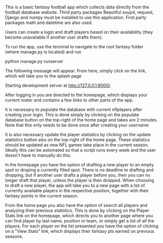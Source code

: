 This is a basic fantasy football app which collects data directly from the football
database website. Third party packages Beautiful soup4, request, Django and numpy
must be installed to use this application. First party packages math and datetime are
also used.

Users can create a login and draft players based on their availability
(they become unavailable if another user drafts them).

To run the app, use the terminal to navigate to the root fantasy folder (where manage.py is located) and run

python manage.py runserver

The following message will appear. From here, simply click on the link, which will take you to 
the splash page

Starting development server at http://127.0.0.1:8000/ 

After logging in you are directed to the homepage, which displays your current roster
and contains a few links to other parts of the app. 

It is necessary to populate the database with current nflplayers after creating your
login. This is done simply by clicking on the populate database button on the top-right
of the home page and takes are 2 minutes. Note that this only needs to be done once 
after creating your username

It is also necessary update the player statistics by clicking on the update statistics
button also on the top-right of the home page. These statistics should be updated as 
new NFL games take place in the current season. Ideally this can be automated so that
a script runs every week and the user doesn't have to manually do this.

In the homepage you have the option of drafting a new player to an empty spot or droping a 
currently filled spot. There is no deadline to drafting and dropping, but if another user
drafts a player before you, then you can no longer draft that player, unless the player
is then dropped. When choosing to draft a new player, the app will take you to a new page 
with a list of currently available players in the respective position, together with their
fantasy points in the current season.

From the home page you also have the option of search all players and analyzing their previous
statistics. This is done by clicking on the Player Stats link on the homepage, which 
directs you to another page where you can find player by last name, position or team, or 
simply get a list of all the players. For each player on the list presented you have the option of clicking on a "View Stats" link, which displays their fantasy pts earned on previous seasons. 


